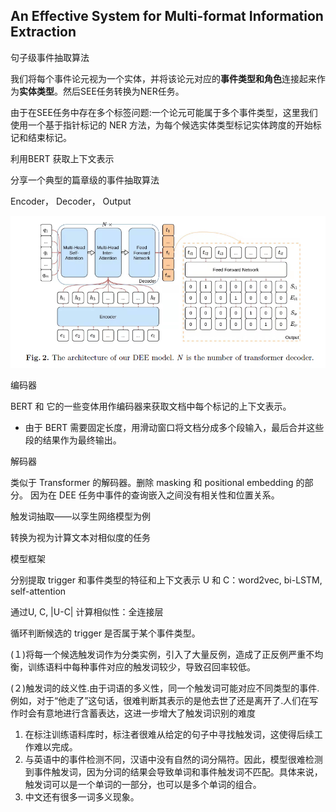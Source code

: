 

## An Effective System for Multi-format Information Extraction

句子级事件抽取算法

我们将每个事件论元视为一个实体，并将该论元对应的**事件类型和角色**连接起来作为**实体类型**。然后SEE任务转换为NER任务。

由于在SEE任务中存在多个标签问题:一个论元可能属于多个事件类型，这里我们使用一个基于指针标记的 NER 方法，为每个候选实体类型标记实体跨度的开始标记和结束标记。

利用BERT 获取上下文表示



分享一个典型的篇章级的事件抽取算法

Encoder， Decoder， Output

![dee-model](../img/dee-model.png)



编码器

BERT 和 它的一些变体用作编码器来获取文档中每个标记的上下文表示。

- 由于 BERT 需要固定长度，用滑动窗口将文档分成多个段输入，最后合并这些段的结果作为最终输出。

解码器

类似于 Transformer 的解码器。删除 masking 和 positional embedding 的部分。 因为在 DEE 任务中事件的查询嵌入之间没有相关性和位置关系。





触发词抽取——以孪生网络模型为例

转换为视为计算文本对相似度的任务

模型框架

分别提取 trigger 和事件类型的特征和上下文表示 U 和 C：word2vec, bi-LSTM, self-attention

通过U, C, |U-C| 计算相似性：全连接层

循环判断候选的 trigger 是否属于某个事件类型。





(１)将每一个候选触发词作为分类实例，引入了大量反例，造成了正反例严重不均衡，训练语料中每种事件对应的触发词较少，导致召回率较低。

(２)触发词的歧义性.由于词语的多义性，同一个触发词可能对应不同类型的事件.例如，对于“他走了”这句话，很难判断其表示的是他去世了还是离开了.人们在写作时会有意地进行含蓄表达，这进一步增大了触发词识别的难度



1. 在标注训练语料库时，标注者很难从给定的句子中寻找触发词，这使得后续工作难以完成。
2. 与英语中的事件检测不同，汉语中没有自然的词分隔符。因此，模型很难检测到事件触发词，因为分词的结果会导致单词和事件触发词不匹配。具体来说，触发词可以是一个单词的一部分，也可以是多个单词的组合。
3. 中文还有很多一词多义现象。







